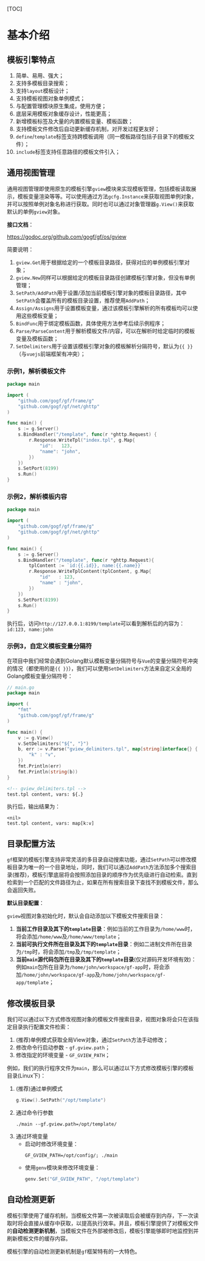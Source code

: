 
[TOC]

# 基本介绍


## 模板引擎特点

1. 简单、易用、强大；
1. 支持多模板目录搜索；
1. 支持`layout`模板设计；
1. 支持模板视图对象单例模式；
1. 与配置管理模块原生集成，使用方便；
1. 底层采用模板对象缓存设计，性能更高；
1. 新增模板标签及大量的内置模板变量、模板函数；
1. 支持模板文件修改后自动更新缓存机制，对开发过程更友好；
1. `define`/`template`标签支持跨模板调用（同一模板路径包括子目录下的模板文件）；
1. `include`标签支持任意路径的模板文件引入；

## 通用视图管理

通用视图管理即使用原生的模板引擎`gview`模块来实现模板管理，包括模板读取展示，模板变量渲染等等。可以使用通过方法`gcfg.Instance`来获取视图单例对象，并可以按照单例对象名称进行获取。同时也可以通过对象管理器`g.View()`来获取默认的单例`gview`对象。

**接口文档**：

https://godoc.org/github.com/gogf/gf/os/gview


简要说明：
1. `gview.Get`用于根据给定的一个模板目录路径，获得对应的单例模板引擎对象；
1. `gview.New`同样可以根据给定的模板目录路径创建模板引擎对象，但没有单例管理；
1. `SetPath/AddPath`用于设置/添加当前模板引擎对象的模板目录路径，其中`SetPath`会覆盖所有的模板目录设置，推荐使用`AddPath`；
1. `Assign/Assigns`用于设置模板变量，通过该模板引擎解析的所有模板均可以使用这些模板变量；
1. `BindFunc`用于绑定模板函数，具体使用方法参考后续示例程序；
1. `Parse/ParseContent`用于解析模板文件/内容，可以在解析时给定临时的模板变量及模板函数；
1. `SetDelimiters`用于设置该模板引擎对象的模板解析分隔符号，默认为`{{ }}`（与`vuejs`前端框架有冲突）；



### 示例1，解析模板文件
```go
package main

import (
	"github.com/gogf/gf/frame/g"
	"github.com/gogf/gf/net/ghttp"
)

func main() {
	s := g.Server()
	s.BindHandler("/template", func(r *ghttp.Request) {
		r.Response.WriteTpl("index.tpl", g.Map{
			"id":   123,
			"name": "john",
		})
	})
	s.SetPort(8199)
	s.Run()
}
```
### 示例2，解析模板内容
```go
package main

import (
	"github.com/gogf/gf/frame/g"
	"github.com/gogf/gf/net/ghttp"
)

func main() {
	s := g.Server()
	s.BindHandler("/template", func(r *ghttp.Request){
		tplContent := `id:{{.id}}, name:{{.name}}`
		r.Response.WriteTplContent(tplContent, g.Map{
			"id"   : 123,
			"name" : "john",
		})
	})
	s.SetPort(8199)
	s.Run()
}
```
执行后，访问`http://127.0.0.1:8199/template`可以看到解析后的内容为：`id:123, name:john`

### 示例3，自定义模板变量分隔符

在项目中我们经常会遇到Golang默认模板变量分隔符号与```Vue```的变量分隔符号冲突的情况（都使用的是```{{ }}```），我们可以使用```SetDelimiters```方法来自定义全局的Golang模板变量分隔符号：
```go
// main.go
package main

import (
    "fmt"
    "github.com/gogf/gf/frame/g"
)

func main() {
    v := g.View()
    v.SetDelimiters("${", "}")
    b, err := v.Parse("gview_delimiters.tpl", map[string]interface{} {
        "k" : "v",
    })
    fmt.Println(err)
    fmt.Println(string(b))
}
```
```html
<!-- gview_delimiters.tpl -->
test.tpl content, vars: ${.}
```
执行后，输出结果为：
```shell
<nil>
test.tpl content, vars: map[k:v]
```


## 目录配置方法

`gf`框架的模板引擎支持非常灵活的多目录自动搜索功能，通过`SetPath`可以修改模板目录为唯一的一个目录地址，同时，我们可以通过`AddPath`方法添加多个搜索目录(推荐)，模板引擎底层将会按照添加目录的顺序作为优先级进行自动检索。直到检索到一个匹配的文件路径为止，如果在所有搜索目录下查找不到模板文件，那么会返回失败。

**默认目录配置**：

`gview`视图对象初始化时，默认会自动添加以下模板文件搜索目录：
1. **当前工作目录及其下的`template`目录**：例如当前的工作目录为`/home/www`时，将会添加`/home/www`及`/home/www/template`；
1. **当前可执行文件所在目录及其下的`template`目录**：例如二进制文件所在目录为`/tmp`时，将会添加`/tmp`及`/tmp/template`；
1. **当前`main`源代码包所在目录及其下的`template`目录**(仅对源码开发环境有效)：例如`main`包所在目录为`/home/john/workspace/gf-app`时，将会添加`/home/john/workspace/gf-app`及`/home/john/workspace/gf-app/template`；

## 修改模板目录
我们可以通过以下方式修改视图对象的模板文件搜索目录，视图对象将会只在该指定目录执行配置文件检索：
1. (推荐)单例模式获取全局View对象，通过`SetPath`方法手动修改；
2. 修改命令行启动参数 - `gf.gview.path`；
3. 修改指定的环境变量 - `GF_GVIEW_PATH`；

例如，我们的执行程序文件为`main`，那么可以通过以下方式修改模板引擎的模板目录(Linux下)：

1. (推荐)通过单例模式
	```go
    g.View().SetPath("/opt/template")
    ```
3. 通过命令行参数
    ```shell
    ./main --gf.gview.path=/opt/template/
    ```
1. 通过环境变量
    * 启动时修改环境变量：
        ```shell
        GF_GVIEW_PATH=/opt/config/; ./main
        ```
    * 使用`genv`模块来修改环境变量：
        ```go
        genv.Set("GF_GVIEW_PATH", "/opt/template")
        ```

## 自动检测更新

模板引擎使用了缓存机制，当模板文件第一次被读取后会被缓存到内存，下一次读取时将会直接从缓存中获取，以提高执行效率。并且，模板引擎提供了对模板文件的**自动检测更新机制**，当模板文件在外部被修改后，模板引擎能够即时地监控到并刷新模板文件的缓存内容。

模板引擎的自动检测更新机制是`gf`框架特有的一大特色。

